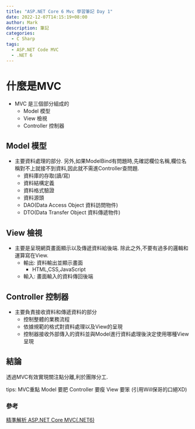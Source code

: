 ```yaml
---
title: "ASP.NET Core 6 Mvc 學習筆記 Day 1"
date: 2022-12-07T14:15:19+08:00
author: Mark
description: 筆記
categories:
  - C Sharp 
tags:
  - ASP.NET Code MVC
  - .NET 6
---
```


# 什麼是MVC 
* MVC 是三個部分組成的
  * Model 模型 
  * View 檢視
  * Controller 控制器

## Model 模型 
* 主要資料處理的部分.
  另外,如果ModelBind有問題時,先確認欄位名稱,欄位名稱對不上就接不到資料,因此就不需進Controller查問題.
  * 資料庫的存取(讀/寫)
  * 資料結構定義
  * 資料格式驗證
  * 資料源頭
  * DAO(Data Access Object 資料訪問物件)
  * DTO(Data Transfer Object 資料傳遞物件)

## View 檢視
* 主要是呈現網頁畫面顯示以及傳遞資料給後端.
除此之外,不要有過多的邏輯和運算寫在View.
  * 輸出: 資料輸出並顯示畫面
    * HTML,CSS,JavaScript
  * 輸入: 畫面輸入的資料傳回後端

## Controller 控制器
* 主要負責接收資料和傳遞資料的部分
  * 控制整體的業務流程
  * 依據規範的格式對資料處理以及View的呈現
  * 控制器接收外部傳入的資料並與Model進行資料處理後決定使用哪種View呈現

## 結論
透過MVC有效實現關注點分離,利於團隊分工.

tips: MVC重點 Model 要肥 Controller 要瘦 View 要笨 (引用Will保哥的口絕XD)

### 參考
[精準解析 ASP.NET Core MVC(.NET6)](https://skilltree.my/Events/2022/12/3/analyzing-asp-dot-net-core-mvc-batch-4)

